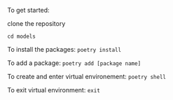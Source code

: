 To get started:

clone the repository

`cd models`

To install the packages:
`poetry install`

To add a package:
`poetry add [package name]`

To create and enter virtual environement:
`poetry shell`

To exit virtual environment:
`exit`
